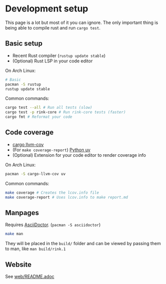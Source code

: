 # Development setup

This page is a lot but most of it you can ignore. The only important
thing is being able to compile rust and run `cargo test`.

## Basic setup

- Recent Rust compiler (`rustup update stable`)
- (Optional) Rust LSP in your code editor

On Arch Linux:

```sh
# Basic
pacman -S rustup
rustup update stable
```

Common commands:

```sh
cargo test --all # Run all tests (slow)
cargo test -p rink-core # Run rink-core tests (faster)
cargo fmt # Reformat your code
```

## Code coverage

- [cargo llvm-cov](https://github.com/taiki-e/cargo-llvm-cov)
- (For `make coverage-report`) [Python uv](https://docs.astral.sh/uv/)
- (Optional) Extension for your code editor to render coverage info

On Arch Linux:

```sh
pacman -S cargo-llvm-cov uv
```

Common commands:

```sh
make coverage # Creates the lcov.info file
make coverage-report # Uses lcov.info to make report.md
```

## Manpages

Requires [AsciiDoctor](https://docs.asciidoctor.org/asciidoctor/latest/). (`pacman -S asciidoctor`)

```sh
make man
```

They will be placed in the `build/` folder and can be viewed by passing
them to man, like `man build/rink.1`

## Website

See [web/README.adoc](./web/README.adoc)
